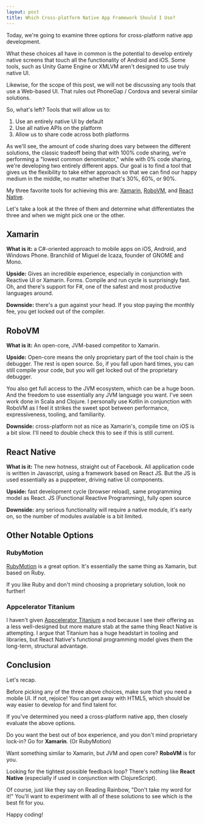 ```yaml
---
layout: post
title: Which Cross-platform Native App Framework Should I Use?
---
```


Today, we're going to examine three options for cross-platform native app development. 

What these choices all have in common is the potential to develop entirely native screens that touch all the functionality of Android and iOS. Some tools, such as Unity Game Engine or XMLVM aren't designed to use truly native UI.

Likewise, for the scope of this post, we will not be discussing any tools that use a Web-based UI. That rules out PhoneGap / Cordova and several similar solutions. 

So, what's left? Tools that will allow us to: 

1. Use an entirely native UI by default
2. Use all native APIs on the platform
3. Allow us to share code across both platforms

As we'll see, the amount of code sharing does vary between the different solutions, the classic tradeoff being that with 100% code sharing, we're performing a "lowest common denominator," while with 0% code sharing, we're developing two entirely different apps. Our goal is to find a tool that gives us the flexibility to take either approach so that we can find our happy medium in the middle, no matter whether that's 30%, 60%, or 90%.

My three favorite tools for achieving this are: [Xamarin](http://xamarin.com/), [RoboVM](http://robovm.com/), and [React Native](https://facebook.github.io/react-native/).

Let's take a look at the three of them and determine what differentiates the three and when we might pick one or the other.

## Xamarin 

**What is it:** a C#-oriented approach to mobile apps on iOS, Android, and Windows Phone. Branchild of Miguel de Icaza, founder of GNOME and Mono. 

**Upside:** Gives an incredible experience, especially in conjunction with Reactive UI or Xamarin. Forms. Compile and run cycle is surprisingly fast. Oh, and there's support for F#, one of the safest and most productive languages around. 

**Downside:** there's a gun against your head. If you stop paying the monthly fee, you get locked out of the compiler.

## RoboVM 

**What is it:** An open-core, JVM-based competitor to Xamarin. 

**Upside:** Open-core means the only proprietary part of the tool chain is the debugger. The rest is open source. So, if you fall upon hard times, you can still compile your code, but you will get locked out of the proprietary debugger. 

You also get full access to the JVM ecosystem, which can be a huge boon. And the freedom to use essentially any JVM language you want. I've seen work done in Scala and Clojure. I personally use Kotlin in conjunction with RoboVM as I feel it strikes the sweet spot between performance, expressiveness, tooling, and familiarity. 

**Downside:** cross-platform not as nice as Xamarin's, compile time on iOS is a bit slow. I'll need to double check this to see if this is still current. 

## React Native 

**What is it:** The new hotness, straight out of Facebook. All application code is written in Javascript, using a framework based on React JS. But the JS is used essentially as a puppeteer, driving native UI components. 

**Upside:** fast development cycle (browser reload), same programming model as React. JS (Functional Reactive Programming), fully open source 

**Downside:** any serious functionality will require a native module, it's early on, so the number of modules available is a bit limited. 

## Other Notable Options 

### RubyMotion 

[RubyMotion](http://www.rubymotion.com/) is a great option. It's essentially the same thing as Xamarin, but based on Ruby. 

If you like Ruby and don't mind choosing a proprietary solution, look no further! 

### Appcelerator Titanium 

I haven't given [Appcelerator Titanium](http://www.appcelerator.com/product/) a nod because I see their offering as a less well-designed but more mature stab at the same thing React Native is attempting. I argue that Titanium has a huge headstart in tooling and libraries, but React Native's functional programming model gives them the long-term, structural advantage.

## Conclusion 

Let's recap. 

Before picking any of the three above choices, make sure that you need a mobile UI. If not, rejoice! You can get away with HTML5, which should be way easier to develop for and find talent for. 

If you've determined you need a cross-platform native app, then closely evaluate the above options. 

Do you want the best out of box experience, and you don't mind proprietary lock-in? Go for **Xamarin**. (Or RubyMotion)

Want something similar to Xamarin, but JVM and open core? **RoboVM** is for you.

Looking for the tightest possible feedback loop? There's nothing like **React Native** (especially if used in conjunction with ClojureScript).

Of course, just like they say on Reading Rainbow, "Don't take my word for it!" You'll want to experiment with all of these solutions to see which is the best fit for you.

Happy coding!
